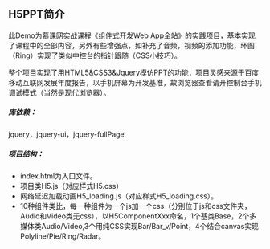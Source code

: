 
## H5PPT简介
此Demo为慕课网实战课程《组件式开发Web App全站》的实践项目，基本实现了课程中的全部内容，另外有些增强点，如补充了音频，视频的添加功能，环图（Ring）实现了类似中控台的指针跟随（CSS小技巧）。

整个项目实现了用HTML5&CSS3&Jquery模仿PPT的功能，项目灵感来源于百度移动互联网发展年度报告，以手机屏幕为开发基准，故浏览器查看请开控制台手机调试模式（当然是现代浏览器）。

##### 库依赖：
jquery，jquery-ui，jquery-fullPage

##### 项目结构：
- index.html为入口文件。
- 项目类H5.js（对应样式H5.css）
- 网络延迟加载动画H5_loading.js（对应样式H5_loading.css）。
- 10种组件类比，每一种组件为一个js加一个css（分别位于js和css文件夹，Audio和Video类无css），以H5ComponentXxx命名，1个基类Base，2个多媒体类Audio/Video,3个用纯CSS实现Bar/Bar_v/Point，4个结合canvas实现Polyline/Pie/Ring/Radar。